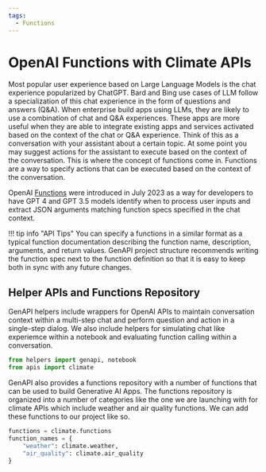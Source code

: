 ```yaml
---
tags:
  - Functions
---
```


# OpenAI Functions with Climate APIs

Most popular user experience based on Large Language Models is the chat experience popularized by ChatGPT. Bard and Bing use cases of LLM follow a specialization of this chat experience in the form of questions and answers (Q&A). When enterprise build apps using LLMs, they are likely to use a combination of chat and Q&A experiences. These apps are more useful when they are able to integrate existing apps and services activated based on the context of the chat or Q&A experience. Think of this as a conversation with your assistant about a certain topic. At some point you may suggest actions for the assistant to execute based on the context of the conversation. This is where the concept of functions come in. Functions are a way to specify actions that can be executed based on the context of the conversation.

OpenAI [Functions](https://openai.com/blog/function-calling-and-other-api-updates) were introduced in July 2023 as a way for developers to have GPT 4 and GPT 3.5 models identify when to process user inputs and extract JSON arguments matching function specs specified in the chat context.

!!! tip info "API Tips"
    You can specify a functions in a similar format as a typical function documentation describing the function name, description, arguments, and return values. GenAPI project structure recommends writing the function spec next to the function definition so that it is easy to keep both in sync with any future changes.

## Helper APIs and Functions Repository
GenAPI helpers include wrappers for OpenAI APIs to maintain conversation context within a multi-step chat and perform question and action in a single-step dialog. We also include helpers for simulating chat like experiemce within a notebook and evaluating function calling within a conversation. 

```python title="Importing GenAPI Helper APIs and Functions Repository"
from helpers import genapi, notebook
from apis import climate
```

GenAPI also provides a functions repository with a number of functions that can be used to build Generative AI Apps. The functions repository is organized into a number of categories like the one we are launching with for climate APIs which include weather and air quality functions. We can add these functions to our project like so.

```python title="Adding Climate Functions Repository"
functions = climate.functions
function_names = {
    "weather": climate.weather,
    "air_quality": climate.air_quality
}
```



